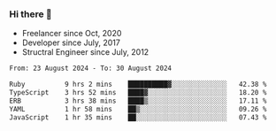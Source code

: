 ### Hi there 👋

- Freelancer since Oct, 2020
- Developer since July, 2017
- Structral Engineer since July, 2012

<!--START_SECTION:waka-->

```txt
From: 23 August 2024 - To: 30 August 2024

Ruby          9 hrs 2 mins    ██████████▓░░░░░░░░░░░░░░   42.38 %
TypeScript    3 hrs 52 mins   ████▓░░░░░░░░░░░░░░░░░░░░   18.20 %
ERB           3 hrs 38 mins   ████▒░░░░░░░░░░░░░░░░░░░░   17.11 %
YAML          1 hr 58 mins    ██▒░░░░░░░░░░░░░░░░░░░░░░   09.26 %
JavaScript    1 hr 35 mins    ██░░░░░░░░░░░░░░░░░░░░░░░   07.43 %
```

<!--END_SECTION:waka-->
